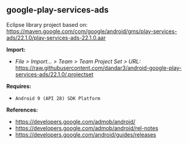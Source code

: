 ## google-play-services-ads

Eclipse library project based on:<br/>
https://maven.google.com/com/google/android/gms/play-services-ads/22.1.0/play-services-ads-22.1.0.aar

**Import:**
- _File > Import... > Team > Team Project Set > URL:_<br/>
  https://raw.githubusercontent.com/dandar3/android-google-play-services-ads/22.1.0/.projectset

**Requires:**
- `Android 9 (API 28) SDK Platform`

**References:**
- https://developers.google.com/admob/android/
- https://developers.google.com/admob/android/rel-notes
- https://developers.google.com/android/guides/releases